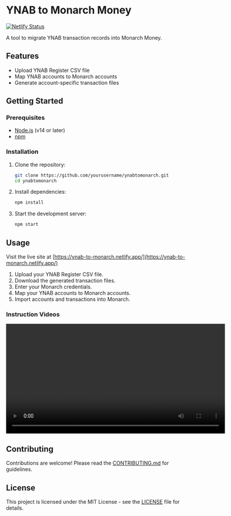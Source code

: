 # YNAB to Monarch Money

[![Netlify Status](https://api.netlify.com/api/v1/badges/6eccae9f-57ac-4659-ab15-5242c66e525c/deploy-status)](https://app.netlify.com/sites/ynab-to-monarch/deploys)

A tool to migrate YNAB transaction records into Monarch Money.

## Features

- Upload YNAB Register CSV file
- Map YNAB accounts to Monarch accounts
- Generate account-specific transaction files

## Getting Started

### Prerequisites

- [Node.js](https://nodejs.org/) (v14 or later)
- [npm](https://www.npmjs.com/)

### Installation

1. Clone the repository:

   ```sh
   git clone https://github.com/yourusername/ynabtomonarch.git
   cd ynabtomonarch
   ```

2. Install dependencies:

   ```sh
   npm install
   ```

3. Start the development server:

   ```sh
   npm start
   ```

## Usage

Visit the live site at [https://ynab-to-monarch.netlify.app/](https://ynab-to-monarch.netlify.app/)

1. Upload your YNAB Register CSV file.
2. Download the generated transaction files.
3. Enter your Monarch credentials.
4. Map your YNAB accounts to Monarch accounts.
5. Import accounts and transactions into Monarch.

### Instruction Videos

<!-- [How to Manually Migrate to Monarch](https://ynab-to-monarch.netlify.app/videos/manual_upload.mp4) -->

<video width="600" controls>
  <source src="./public/videos/manual_upload.mp4" type="video/mp4">
  Your browser does not support the video tag.
</video>

## Contributing

Contributions are welcome! Please read the [CONTRIBUTING.md](./CONTRIBUTING.md) for guidelines.

## License

This project is licensed under the MIT License - see the [LICENSE](./LICENSE) file for details.
